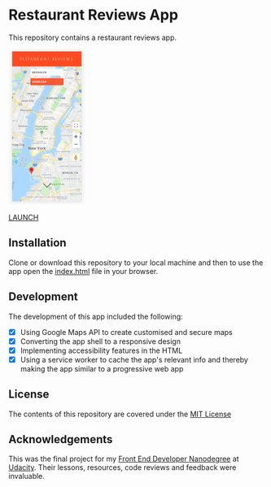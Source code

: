 # Restaurant Reviews App

This repository contains a restaurant reviews app.

<img src="/img/restaurant-reviews-screenshot.png" alt="screenshot of app" width="30%" height="30%">

[LAUNCH][1]

## Installation

Clone or download this repository to your local machine and then to use the app open the [index.html](index.html) file in your browser.

## Development

The development of this app included the following:

* [x] Using Google Maps API to create customised and secure maps
* [x] Converting the app shell to a responsive design
* [x] Implementing accessibility features in the HTML
* [x] Using a service worker to cache the app's relevant info and thereby making the app similar to a progressive web app

## License

The contents of this repository are covered under the [MIT License](LICENSE)

## Acknowledgements

This was the final project for my [Front End Developer Nanodegree][2] at [Udacity][3]. Their lessons, resources, code reviews and feedback were invaluable.

[1]:https://wlabi.github.io/Restaurant-Reviews-Udacity-FEND/
[2]:https://eu.udacity.com/course/front-end-web-developer-nanodegree--nd001
[3]:https://eu.udacity.com/
